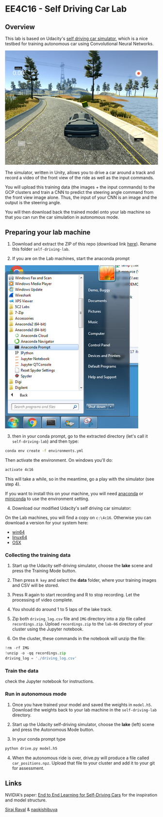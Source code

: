 # EE4C16 - Self Driving Car Lab

## Overview

This lab is based on Udacity's [self driving car
simulator](https://github.com/udacity/self-driving-car-sim), which is
a nice testbed for training autonomous car using Convolutional Neural
Networks.

![Simulated Self Driving Car Project Demo](/images/screenshot.jpg)

The simulator, written in Unity, allows you to drive a car around a
track and record a video of the front view of the ride as well as the
input commands.

You will upload this training data (the images + the input commands)
to the GCP clusters and train a CNN to predict the steering angle
command from the front view image alone. Thus, the input of your CNN
is an image and the output is the steering angle.

You will then download back the trained model onto your lab machine so
that you can run the car simulation in autonomous mode.

## Preparing your lab machine

1. Download and extract the ZIP of this repo (download link
[here](https://github.com/frcs/EE4C16-self-driving-lab/archive/master.zip)). Rename
this folder `self-driving-lab`.

2. If you are on the Lab machines, start the anaconda prompt

![anaconda](/images/anaconda-start.jpg)

3. then in your conda prompt, go to the extracted directory (let's
call it `self-driving-lab`) and then type:

```bash
conda env create -f environments.yml
```

Then activate the environment. On windows you'll do:
```bash
activate 4c16
```

This will take a while, so in the meantime, go a play with the
simulator (see step 4).

If you want to install this on your machine, you will need
[anaconda](https://www.continuum.io/downloads) or
[miniconda](https://conda.io/miniconda.html) to use the
environment setting. 

4. Download our modified Udacity's self driving car simulator:

On the Lab machines, you will find a copy on `c:\4c16`. Otherwise you
can download a version for your system here:

*  [win64](https://drive.google.com/file/d/1vs_AbhXxPVL1fjCbRiKItR0U432ANRyh)
*  [linux64](https://drive.google.com/file/d/1ABdmMtDHMl_bRSTyDyH2zqdURkzzl93y)
*  [OSX](https://drive.google.com/open?id=1qqt_Q8pZqQFpvn9xHRMc002ABq-tQQDK)


### Collecting the training data

1. Start up the Udacity self-driving simulator, choose the **lake**
scene and press the Training Mode button.

2. Then press `R key` and select the **data** folder, where your
training images and CSV will be stored.

3. Press R again to start recording and R to stop recording. Let the
processing of video complete.

4. You should do around 1 to 5 laps of the lake track.

5. Zip both `driving_log.csv` file and `IMG` directory into a zip file
called `recordings.zip`. Upload `recordings.zip` to the 
`lab-06` directory of your cluster using the Jupyter notebook.

6. On the cluster, these commands in the notebook will unzip the file:
```python
!rm -rf IMG
!unzip -o -qq recordings.zip
driving_log = './driving_log.csv'
```

### Train the data

check the Jupyter notebook for instructions.

### Run in autonomous mode

1. Once you have trained your model and saved the weights in
`model.h5`. Download the weights back to your lab machine in the
`self-driving-lab` directory.

2. Start up the Udacity self-driving simulator, choose the **lake**
(left) scene and press the Autonomous Mode button.

3. In your conda prompt type 

```python
python drive.py model.h5
```

4. When the autonomous ride is over, drive.py will produce a file
called `car_positions.npz`. Upload that file to your cluster and add
it to your git for assessment.


## Links

NVIDIA's paper: [End to End Learning for Self-Driving Cars](http://images.nvidia.com/content/tegra/automotive/images/2016/solutions/pdf/end-to-end-dl-using-px.pdf) for the inspiration and model structure.

[Siraj Raval](https://github.com/llsourcell) & [naokishibuya](https://github.com/naokishibuya)



